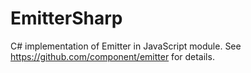 # EmitterSharp
C# implementation of Emitter in JavaScript module. See https://github.com/component/emitter for details.
